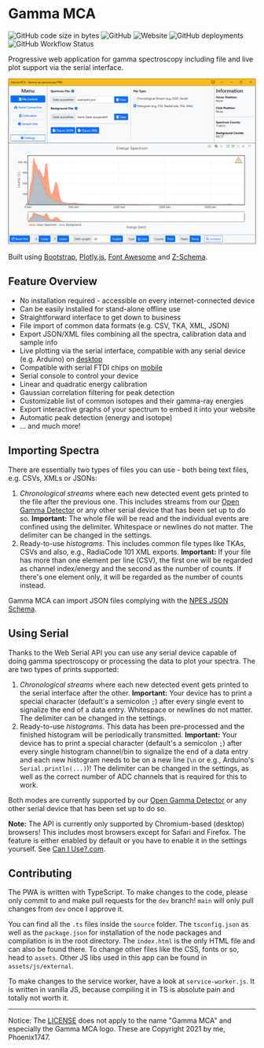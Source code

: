 # Gamma MCA

![GitHub code size in bytes](https://img.shields.io/github/languages/code-size/OpenGammaProject/Gamma-MCA?style=flat-square) ![GitHub](https://img.shields.io/github/license/OpenGammaProject/Gamma-MCA?style=flat-square) ![Website](https://img.shields.io/website?url=https%3A%2F%2Fspectrum.nuclearphoenix.xyz&style=flat-square) ![GitHub deployments](https://img.shields.io/github/deployments/OpenGammaProject/Gamma-MCA/github-pages?label=GitHub%20%20pages&style=flat-square) ![GitHub Workflow Status](https://img.shields.io/github/actions/workflow/status/OpenGammaProject/Gamma-MCA/codeql-analysis.yml?label=CodeQL&style=flat-square)

Progressive web application for gamma spectroscopy including file and live plot support via the serial interface.

![example spectrum](/assets/screenshots/file.PNG)

Built using [Bootstrap](https://github.com/twbs/bootstrap), [Plotly.js](https://github.com/plotly/plotly.js), [Font Awesome](https://github.com/FortAwesome/Font-Awesome) and [Z-Schema](https://github.com/zaggino/z-schema).

## Feature Overview

* No installation required - accessible on every internet-connected device
* Can be easily installed for stand-alone offline use
* Straightforward interface to get down to business
* File import of common data formats (e.g. CSV, TKA, XML, JSON)
* Export JSON/XML files combining all the spectra, calibration data and sample info
* Live plotting via the serial interface, compatible with any serial device (e.g. Arduino) on [desktop](https://caniuse.com/web-serial)
* Compatible with serial FTDI chips on [mobile](https://caniuse.com/webusb)
* Serial console to control your device
* Linear and quadratic energy calibration
* Gaussian correlation filtering for peak detection
* Customizable list of common isotopes and their gamma-ray energies
* Export interactive graphs of your spectrum to embed it into your website
* Automatic peak detection (energy and isotope)
* ... and much more!

## Importing Spectra

There are essentially two types of files you can use - both being text files, e.g. CSVs, XMLs or JSONs:

1. _Chronological streams_ where each new detected event gets printed to the file after the previous one. This includes streams from our [Open Gamma Detector](https://github.com/OpenGammaProject/Open-Gamma-Detector) or any other serial device that has been set up to do so. **Important:** The whole file will be read and the individual events are confined using the delimiter. Whitespace or newlines do not matter. The delimiter can be changed in the settings.
2. Ready-to-use _histograms_. This includes common file types like TKAs, CSVs and also, e.g., RadiaCode 101 XML exports. **Important:** If your file has more than one element per line (CSV), the first one will be regarded as channel index/energy and the second as the number of counts. If there's one element only, it will be regarded as the number of counts instead.

Gamma MCA can import JSON files complying with the [NPES JSON Schema](https://github.com/OpenGammaProject/NPES-JSON).

## Using Serial

Thanks to the Web Serial API you can use any serial device capable of doing gamma spectroscopy or processing the data to plot your spectra. The are two types of prints supported:

1. _Chronological streams_ where each new detected event gets printed to the serial interface after the other. **Important:** Your device has to print a special character (default's a semicolon `;`) after every single event to signalize the end of a data entry. Whitespace or newlines do not matter. The delimiter can be changed in the settings.
2. Ready-to-use _histograms_. This data has been pre-processed and the finished histogram will be periodically transmitted. **Important:** Your device has to print a special character (default's a semicolon `;`) after every single histogram channel/bin to signalize the end of a data entry and each new histogram needs to be on a new line (`\n` or e.g., Arduino's `Serial.println(...)`)! The delimiter can be changed in the settings, as well as the correct number of ADC channels that is required for this to work.

Both modes are currently supported by our [Open Gamma Detector](https://github.com/OpenGammaProject/Open-Gamma-Detector) or any other serial device that has been set up to do so.

**Note:** The API is currently only supported by Chromium-based (desktop) browsers! This includes most browsers except for Safari and Firefox. The feature is either enabled by default or you have to enable it in the settings yourself. See [Can I Use?.com](https://caniuse.com/web-serial).

## Contributing

The PWA is written with TypeScript. To make changes to the code, please only commit to and make pull requests for the `dev` branch! `main` will only pull changes from `dev` once I approve it.

You can find all the `.ts` files inside the `source` folder. The `tsconfig.json` as well as the `package.json` for installation of the node packages and compilation is in the root directory. The `index.html` is the only HTML file and can also be found there. To change other files like the CSS, fonts or so, head to `assets`. Other JS libs used in this app can be found in `assets/js/external`.

To make changes to the service worker, have a look at `service-worker.js`. It is written in vanilla JS, because compiling it in TS is absolute pain and totally not worth it.

---

Notice: The [LICENSE](/LICENSE) does not apply to the name "Gamma MCA" and especially the Gamma MCA logo. These are Copyright 2021 by me, Phoenix1747.
